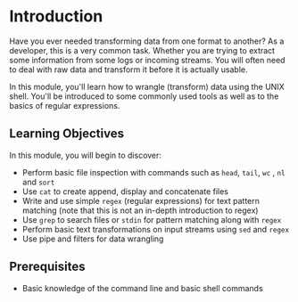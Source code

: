 # Introduction

Have you ever needed transforming data from one format to another?
As a developer, this is a very common task. Whether you are trying to extract some information from some logs or incoming streams. You will often need to deal with raw data and transform it before it is actually usable.

In this module, you'll learn how to wrangle (transform) data using the UNIX shell. You'll be introduced to some commonly used tools as well as to the basics of regular expressions.

## Learning Objectives

In this module, you will begin to discover:

- Perform basic file inspection with commands such as `head`, `tail`, `wc` , `nl` and `sort`
- Use `cat` to create append, display and concatenate files
- Write and use simple `regex` (regular expressions) for text pattern matching (note that this is not an in-depth introduction to regex)
- Use `grep` to search files or `stdin` for pattern matching along with `regex`
- Perform basic text transformations on input streams using `sed` and `regex`
- Use pipe and filters for data wrangling

## Prerequisites

- Basic knowledge of the command line and basic shell commands
